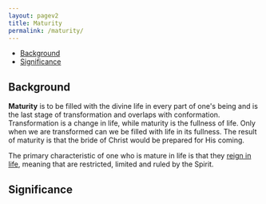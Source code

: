```yaml
---
layout: pagev2
title: Maturity
permalink: /maturity/
---
```

- [Background](#background)
- [Significance](#significance)

## Background

**Maturity** is to be filled with the divine life in every part of one's being and is the last stage of transformation and overlaps with conformation. Transformation is a change in life, while maturity is the fullness of life. Only when we are transformed can we be filled with life in its fullness. The result of maturity is that the bride of Christ would be prepared for His coming.

The primary characteristic of one who is mature in life is that they [reign in life](../reigning_in_life), meaning that are restricted, limited and ruled by the Spirit. 

## Significance
